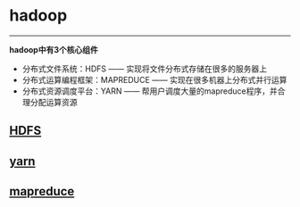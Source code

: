 # hadoop
-----------------------------------------
**hadoop中有3个核心组件**
- 分布式文件系统：HDFS —— 实现将文件分布式存储在很多的服务器上
- 分布式运算编程框架：MAPREDUCE —— 实现在很多机器上分布式并行运算
- 分布式资源调度平台：YARN —— 帮用户调度大量的mapreduce程序，并合理分配运算资源

## [HDFS](https://github.com/xiao-ren-wu/hadoop_stu/blob/master/hdfs-stu/src/main/resources/hdfs.md)
## [yarn](https://github.com/xiao-ren-wu/hadoop_stu/blob/master/hdfs-stu/src/main/resources/yarn.md)
## [mapreduce](https://github.com/xiao-ren-wu/hadoop_stu/blob/master/hdfs-stu/src/main/resources/pic/mapreduce%E6%A1%86%E6%9E%B6%E5%86%85%E9%83%A8%E6%A0%B8%E5%BF%83%E5%B7%A5%E4%BD%9C%E6%9C%BA%E5%88%B6%E8%AF%A6%E8%A7%A3%E7%A4%BA%E6%84%8F%E5%9B%BE.png)
